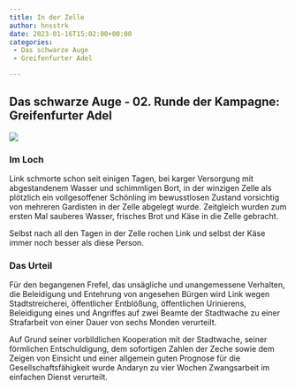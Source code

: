 ```yaml
---
title: In der Zelle
author: hnsstrk
date: 2023-01-16T15:02:00+00:00
categories:
 - Das schwarze Auge
 - Greifenfurter Adel

---
```

## Das schwarze Auge - 02. Runde der Kampagne: Greifenfurter Adel

![](/uploads/hnsstrk_medieval_prison_cell_dungeon_1f6911d4-8e07-430d-a903-7b225b53001f-768x512.png)

### Im Loch

Link schmorte schon seit einigen Tagen, bei karger Versorgung mit abgestandenem Wasser und schimmligen Bort, in der winzigen Zelle als plötzlich ein vollgesoffener Schönling im bewusstlosen Zustand vorsichtig von mehreren Gardisten in der Zelle abgelegt wurde. Zeitgleich wurden zum ersten Mal sauberes Wasser, frisches Brot und Käse in die Zelle gebracht.

Selbst nach all den Tagen in der Zelle rochen Link und selbst der Käse immer noch besser als diese Person.

### Das Urteil

Für den begangenen Frefel, das unsägliche und unangemessene Verhalten, die Beleidigung und Entehrung von angesehen Bürgen wird Link wegen Stadtstreicherei, öffentlicher Entblößung, öffentlichen Urinierens, Beleidigung eines und Angriffes auf zwei Beamte der Stadtwache zu einer Strafarbeit von einer Dauer von sechs Monden verurteilt.

Auf Grund seiner vorbildlichen Kooperation mit der Stadtwache, seiner förmlichen Entschuldigung, dem sofortigen Zahlen der Zeche sowie dem Zeigen von Einsicht und einer allgemein guten Prognose für die Gesellschaftsfähigkeit wurde Andaryn zu vier Wochen Zwangsarbeit im einfachen Dienst verurteilt.